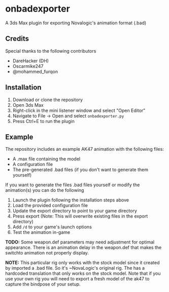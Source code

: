 # onbadexporter

A 3ds Max plugin for exporting Novalogic's animation format (.bad)

## Credits

Special thanks to the following contributors

* DareHacker (DH)
* Oscarmike247
*  @mohammed_furqon

## Installation

1. Download or clone the repository
2. Open 3ds Max
3. Right-click in the mini listener window and select "Open Editor"
4. Navigate to File -> Open and select `onbadexporter.py`
5. Press Ctrl+E to run the plugin

## Example

The repository includes an example AK47 animation with the following files:

* A .max file containing the model
* A configuration file
* The pre-generated .bad files (if you don't want to generate them yourself)

If you want to generate the files .bad files yourself or modify the animation(s) you
can do the following

1. Launch the plugin following the installation steps above
2. Load the provided configuration file
3. Update the export directory to point to your game directory
4. Press export (Note: This will overwrite existing files in the export directory)
5. Add `/d` to your game's launch options
7. Test the animation in-game

**TODO:** Some weapon.def parameters may need adjustment for optimal appearance. There is an animation delay in the weapon.def that makes the switchto animation not properly display.

**NOTE:** This particular rig only works with the stock model since it created by imported a .bad file. So it's ~NovaLogic's original rig. The has a hardcoded translation that only works on the stock model. Note that if you use your own rig you will need to export a fresh model of the ak47 to capture the bindpose of your setup.